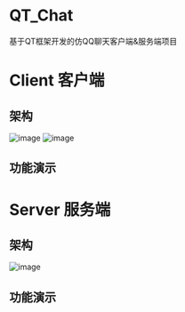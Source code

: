 # QT_Chat
基于QT框架开发的仿QQ聊天客户端&amp;服务端项目
# Client 客户端

## 架构
![image](https://github.com/Cpt11/QT_Chat/assets/94951754/0768a30f-ac10-4411-bd99-d7698d75bfc5)
![image](https://github.com/Cpt11/QT_Chat/assets/94951754/eda6c607-9fe5-4de6-af2a-6a08ad624e5b)



## 功能演示

# Server 服务端

## 架构

![image](https://github.com/Cpt11/QT_Chat/assets/94951754/5093aac3-ef52-4853-a3cd-674fc858e419)


## 功能演示
